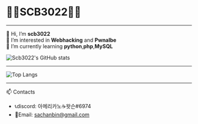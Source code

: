 # 🐱‍💻SCB3022🐱‍💻

***

👋 Hi, I’m **scb3022**   
👀 I’m interested in **Webhacking** and **Pwnalbe**   
🌱 I’m currently learning **python**,**php**,**MySQL**

![Scb3022's GitHub stats](https://github-readme-stats.vercel.app/api?username=scb3022&show_icons=true&theme=radical)
***

![Top Langs](https://github-readme-stats.vercel.app/api/top-langs/?username=scb3022&layout=compact&theme=radical)

***

📫 Contacts 
* 📞discord: 아메리카노☕왓슨#6974
* 📧Email: <sachanbin@gmail.com>

